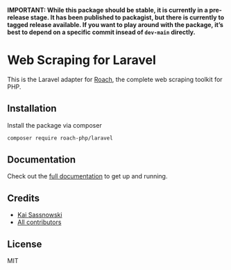 **IMPORTANT: While this package should be stable, it is currently in a pre-release stage. It has been published to packagist, but there
is currently to tagged release available. If you want to play around with the package, it’s best to depend on a
specific commit insead of `dev-main` directly.**

# Web Scraping for Laravel

This is the Laravel adapter for [Roach](https://roach-php.dev), the complete web scraping toolkit for PHP.

## Installation

Install the package via composer

```bash
composer require roach-php/laravel
```

## Documentation

Check out the [full documentation](https://roach-php.dev/docs/laravel) to get up and running.

## Credits

- [Kai Sassnowski](https://github.com/ksassnowski)
- [All contributors](https://github.com/roach-php/core/contributors)


## License

MIT
